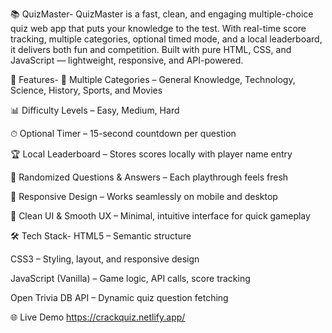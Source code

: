 📚 QuizMaster-
QuizMaster is a fast, clean, and engaging multiple-choice quiz web app that puts your knowledge to the test.
With real-time score tracking, multiple categories, optional timed mode, and a local leaderboard, it delivers both fun and competition.
Built with pure HTML, CSS, and JavaScript — lightweight, responsive, and API-powered.

🚀 Features-
🎯 Multiple Categories – General Knowledge, Technology, Science, History, Sports, and Movies

📊 Difficulty Levels – Easy, Medium, Hard

⏱ Optional Timer – 15-second countdown per question

🏆 Local Leaderboard – Stores scores locally with player name entry

🔄 Randomized Questions & Answers – Each playthrough feels fresh

📱 Responsive Design – Works seamlessly on mobile and desktop

🎨 Clean UI & Smooth UX – Minimal, intuitive interface for quick gameplay

🛠 Tech Stack-
HTML5 – Semantic structure

CSS3 – Styling, layout, and responsive design

JavaScript (Vanilla) – Game logic, API calls, score tracking

Open Trivia DB API – Dynamic quiz question fetching

🌐 Live Demo
https://crackquiz.netlify.app/
